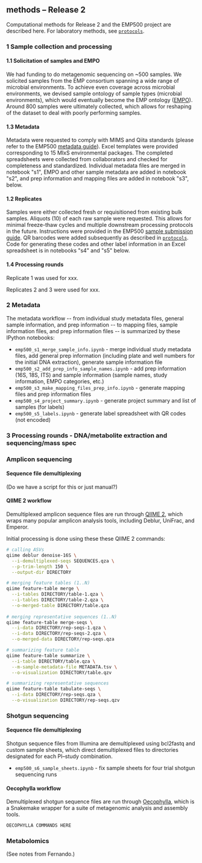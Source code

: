 ## methods – Release 2

Computational methods for Release 2 and the EMP500 project are described here. For laboratory methods, see [`protocols`](https://github.com/biocore/emp/tree/master/protocols).

### 1 Sample collection and processing

#### 1.1 Solicitation of samples and EMPO

We had funding to do metagenomic sequencing on ~500 samples. We solicited samples from the EMP consortium spanning a wide range of microbial environments. To achieve even coverage across microbial environments, we devised sample ontology of sample types (microbial environments), which would eventually become the EMP ontology ([EMPO](http://www.earthmicrobiome.org/protocols-and-standards/empo/)). Around 800 samples were ultimately collected, which allows for reshaping of the dataset to deal with poorly performing samples.

#### 1.3 Metadata

Metadata were requested to comply with MIMS and Qiita standards (please refer to the EMP500 [metadata guide](http://press.igsb.anl.gov/earthmicrobiome/protocols-and-standards/metadata-guide/)). Excel templates were provided corresponding to 15 MIxS environmental packages. The completed spreadsheets were collected from collaborators and checked for completeness and standardized. Individual metadata files are merged in notebook "s1", EMPO and other sample metadata are added in notebook "s2", and prep information and mapping files are added in notebook "s3", below.

#### 1.2 Replicates

Samples were either collected fresh or requisitioned from existing bulk samples. Aliquots (10) of each raw sample were requested. This allows for minimal freeze-thaw cycles and multiple downstream processing protocols in the future. Instructions were provided in the EMP500 [sample submission guide](http://www.earthmicrobiome.org/in-progress/emp500-sample-submission-guide/). QR barcodes were added subsequently as described in [`protocols`](https://github.com/biocore/emp/tree/master/protocols). Code for generating these codes and other label information in an Excel spreadsheet is in notebooks "s4" and "s5" below.

#### 1.4 Processing rounds

Replicate 1 was used for xxx.

Replicates 2 and 3 were used for xxx.

### 2 Metadata

The metadata workflow -- from individual study metadata files, general sample information, and prep information -- to mapping files, sample information files, and prep information files -- is summarized by these IPython notebooks:

* `emp500_s1_merge_sample_info.ipynb` - merge individual study metadata files, add general prep information (including plate and well numbers for the initial DNA extraction), generate sample information file
* `emp500_s2_add_prep_info_sample_names.ipynb` - add prep information (16S, 18S, ITS) and sample information (sample names, study information, EMPO categories, etc.)
* `emp500_s3_make_mapping_files_prep_info.ipynb` - generate mapping files and prep information files
* `emp500_s4_project_summary.ipynb` - generate project summary and list of samples (for labels)
* `emp500_s5_labels.ipynb` - generate label spreadsheet with QR codes (not encoded)

### 3 Processing rounds - DNA/metabolite extraction and sequencing/mass spec

### Amplicon sequencing

#### Sequence file demultiplexing

(Do we have a script for this or just manual?)

#### QIIME 2 workflow

Demultiplexed amplicon sequence files are run through [QIIME 2](http://qiime2.org), which wraps many popular amplicon analysis tools, including Deblur, UniFrac, and Emperor.

Initial processing is done using these these QIIME 2 commands:

```bash
# calling ASVs
qiime deblur denoise-16S \
  --i-demultiplexed-seqs SEQUENCES.qza \
  --p-trim-length 150 \
  --output-dir DIRECTORY

# merging feature tables (1..N)
qiime feature-table merge \
  --i-tables DIRECTORY/table-1.qza \
  --i-tables DIRECTORY/table-2.qza \
  --o-merged-table DIRECTORY/table.qza
  
# merging representative sequences (1..N)
qiime feature-table merge-seqs \
  --i-data DIRECTORY/rep-seqs-1.qza \
  --i-data DIRECTORY/rep-seqs-2.qza \
  --o-merged-data DIRECTORY/rep-seqs.qza

# summarizing feature table
qiime feature-table summarize \
  --i-table DIRECTORY/table.qza \
  --m-sample-metadata-file METADATA.tsv \
  --o-visualization DIRECTORY/table.qzv

# summarizing representative sequences
qiime feature-table tabulate-seqs \
  --i-data DIRECTORY/rep-seqs.qza \
  --o-visualization DIRECTORY/rep-seqs.qzv
```

### Shotgun sequencing

#### Sequence file demultiplexing

Shotgun sequence files from Illumina are demultiplexed using bcl2fastq and custom sample sheets, which direct demultiplexed files to directories designated for each PI–study combination. 

* `emp500_s6_sample_sheets.ipynb` - fix sample sheets for four trial shotgun sequencing runs

#### Oecophylla workflow

Demultiplexed shotgun sequence files are run through [Oecophylla](https://github.com/biocore/oecophylla), which is a Snakemake wrapper for a suite of metagenomic analysis and assembly tools.

```bash
OECOPHYLLA COMMANDS HERE
```

### Metabolomics

(See notes from Fernando.)
